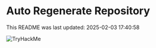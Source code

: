 # Auto Regenerate Repository

This README was last updated: 2025-02-03 17:40:58

 ![TryHackMe](https://tryhackme.com/badge/533634)